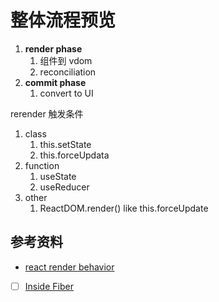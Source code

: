 # 整体流程预览

1. **render phase**
   1. 组件到 vdom
   2. reconciliation
2. **commit phase**
   1. convert to UI


rerender 触发条件
1. class
   1. this.setState
   2. this.forceUpdata
2. function 
   1. useState
   2. useReducer
3. other
   1. ReactDOM.render() like this.forceUpdate




## 参考资料
* [react render behavior](https://blog.isquaredsoftware.com/2020/05/blogged-answers-a-mostly-complete-guide-to-react-rendering-behavior/)
* [ ] [Inside Fiber](https://indepth.dev/inside-fiber-in-depth-overview-of-the-new-reconciliation-algorithm-in-react)
